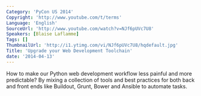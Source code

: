 ```yaml
---
Category: 'PyCon US 2014'
Copyright: 'http://www.youtube.com/t/terms'
Language: 'English'
SourceUrl: 'http://www.youtube.com/watch?v=NJf6pUVc7U8'
Speakers: [Blaise Laflamme]
Tags: []
ThumbnailUrl: 'http://i1.ytimg.com/vi/NJf6pUVc7U8/hqdefault.jpg'
Title: 'Upgrade your Web Development Toolchain'
date: '2014-04-13'
---
```

How to make our Python web development workflow less painful and more predictable? By mixing a collection of tools and best practices for both back and front ends like Buildout, Grunt, Bower and Ansible to automate tasks.